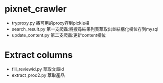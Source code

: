 # pixnet_crawler
* tryproxy.py
將可用的proxy存到pickle檔
* search_result.py
第一支爬蟲:將搜尋結果列表萃取出並結構化欄位存到mysql
* update_content.py
第二支爬蟲:更新content欄位


# Extract columns
* fill_reviewid.py
萃取文章id
* extract_prod2.py
萃取產品
